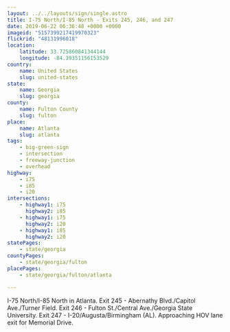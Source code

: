 ```yaml
---
layout: ../../layouts/sign/single.astro
title: I-75 North/I-85 North - Exits 245, 246, and 247
date: 2019-06-22 06:36:48 +0000 +0000
imageid: "5157399217419970323"
flickrid: "48131996018"
location:
    latitude: 33.725860841344144
    longitude: -84.39351156153529
country:
    name: United States
    slug: united-states
state:
    name: Georgia
    slug: georgia
county:
    name: Fulton County
    slug: fulton
place:
    name: Atlanta
    slug: atlanta
tags:
    - big-green-sign
    - intersection
    - freeway-junction
    - overhead
highway:
    - i75
    - i85
    - i20
intersections:
    - highway1: i75
      highway2: i85
    - highway1: i75
      highway2: i20
    - highway1: i85
      highway2: i20
statePages:
    - state/georgia
countyPages:
    - state/georgia/fulton
placePages:
    - state/georgia/fulton/atlanta

---
```

I-75 North/I-85 North in Atlanta.  Exit 245 - Abernathy Blvd./Capitol Ave./Turner Field.  Exit 246 - Fulton St./Central Ave./Georgia State University.  Exit 247 - I-20/Augusta/Birmingham (AL).  Approaching HOV lane exit for Memorial Drive.